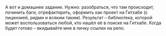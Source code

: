 А вот и домашнее задание.
Нужно: разобраться, что там происходит,
починить баги,
отрефакторить,
оформить как проект на Гитхабе (с лицензией, ридми и всяким таким).
Результат – библиотека, которой может воспользоваться любой, кто нашёл её в поиске на Гитхабе.
Когда будет готово – вкидывайте мне в личку ссылки на репо.
